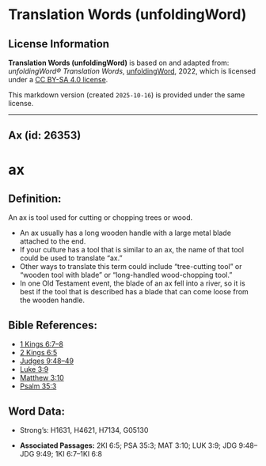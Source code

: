 # Translation Words (unfoldingWord)

## License Information

**Translation Words (unfoldingWord)** is based on and adapted from: _unfoldingWord® Translation Words_, [unfoldingWord](https://unfoldingword.org/utw), 2022, which is licensed under a [CC BY-SA 4.0 license](https://creativecommons.org/licenses/by-sa/4.0/legalcode.en).

This markdown version (created `2025-10-16`) is provided under the same license.



--------------------------------

## Ax (id: 26353)

ax
==

Definition:
-----------

An ax is tool used for cutting or chopping trees or wood.

* An ax usually has a long wooden handle with a large metal blade attached to the end.
* If your culture has a tool that is similar to an ax, the name of that tool could be used to translate “ax.”
* Other ways to translate this term could include “tree\-cutting tool” or “wooden tool with blade” or “long\-handled wood\-chopping tool.”
* In one Old Testament event, the blade of an ax fell into a river, so it is best if the tool that is described has a blade that can come loose from the wooden handle.

Bible References:
-----------------

* [1 Kings 6:7–8](https://ref.ly/1Kgs6:7-1Kgs6:8)
* [2 Kings 6:5](https://ref.ly/2Kgs6:5)
* [Judges 9:48–49](https://ref.ly/Judg9:48-Judg9:49)
* [Luke 3:9](https://ref.ly/Luke3:9)
* [Matthew 3:10](https://ref.ly/Matt3:10)
* [Psalm 35:3](https://ref.ly/Ps35:3)

Word Data:
----------

* Strong’s: H1631, H4621, H7134, G05130

* **Associated Passages:** 2KI 6:5; PSA 35:3; MAT 3:10; LUK 3:9; JDG 9:48–JDG 9:49; 1KI 6:7–1KI 6:8

